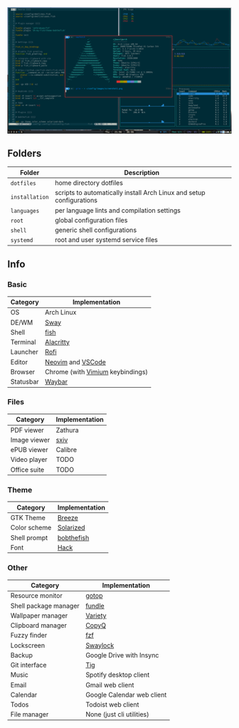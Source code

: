 <div align='center'>
    <a href='https://raw.githubusercontent.com/cjbassi/config/master/screenshot1.png'>
        <img src='./screenshot.png' />
    </a>
</div>

## Folders

Folder         | Description
---------------|---------------------------------------------------------------------
`dotfiles`     | home directory dotfiles
`installation` | scripts to automatically install Arch Linux and setup configurations
`languages`    | per language lints and compilation settings
`root`         | global configuration files
`shell`        | generic shell configurations
`systemd`      | root and user systemd service files

## Info

### Basic

Category          | Implementation
------------------|---------------------------------
OS                | Arch Linux
DE/WM             | [Sway](https://github.com/swaywm/sway)
Shell             | [fish](https://github.com/fish-shell/fish-shell)
Terminal          | [Alacritty](https://github.com/jwilm/alacritty)
Launcher          | [Rofi](https://github.com/davatorium/rofi)
Editor            | [Neovim](https://github.com/neovim/neovim) and [VSCode](https://github.com/microsoft/vscode)
Browser           | Chrome (with [Vimium](https://github.com/philc/vimium) keybindings)
Statusbar         | [Waybar](https://github.com/Alexays/Waybar)

### Files

Category          | Implementation
------------------|---------------------------------
PDF viewer        | Zathura
Image viewer      | [sxiv](https://github.com/muennich/sxiv)
ePUB viewer       | Calibre
Video player      | TODO
Office suite      | TODO

### Theme

Category          | Implementation
------------------|---------------------------------
GTK Theme         | [Breeze](https://github.com/KDE/breeze-gtk)
Color scheme      | [Solarized](https://github.com/KDE/breeze-gtk)
Shell prompt      | [bobthefish](https://github.com/oh-my-fish/theme-bobthefish)
Font              | [Hack](https://github.com/source-foundry/Hack)

### Other

Category          | Implementation
------------------|---------------------------------
Resource monitor  | [gotop](https://github.com/cjbassi/gotop)
Shell package manager | [fundle](https://github.com/danhper/fundle)
Wallpaper manager | [Variety](https://github.com/varietywalls/variety)
Clipboard manager | [CopyQ](https://github.com/hluk/CopyQ)
Fuzzy finder      | [fzf](https://github.com/junegunn/fzf)
Lockscreen        | [Swaylock](https://github.com/swaywm/swaylock)
Backup            | Google Drive with Insync
Git interface     | [Tig](https://github.com/jonas/tig)
Music             | Spotify desktop client
Email             | Gmail web client
Calendar          | Google Calendar web client
Todos             | Todoist web client
File manager      | None (just cli utilities)
